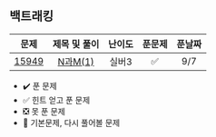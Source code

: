 ## 백트래킹


| 문제 |  제목 및 풀이 | 난이도 | 푼문제 | 푼날짜 |  
| :-----: | :-----: | :-----: | :-----: | :-----: | 
| [15949](https://www.acmicpc.net/problem/2146) | [N과M(1)](https://github.com/whdbfla6/algorithm_study/blob/main/백트래킹/15949.py) | 실버3 | ✅ |  9/7  |


- ✔️ 푼 문제 
- ✅ 힌트 얻고 푼 문제 
- ❎ 못 푼 문제 
- 🌟 기본문제, 다시 풀어볼 문제